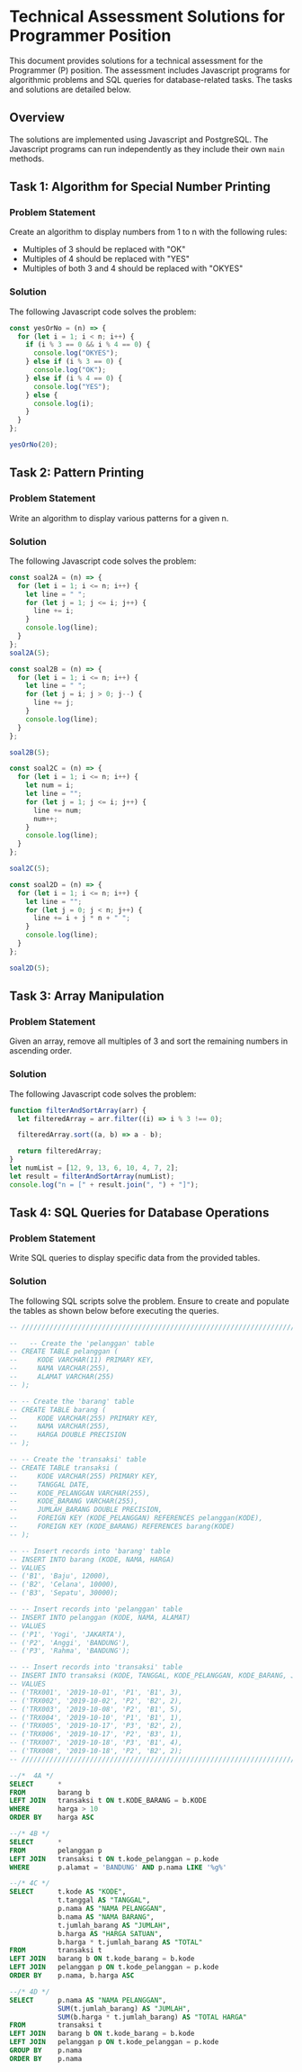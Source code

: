 # Technical Assessment Solutions for Programmer Position

This document provides solutions for a technical assessment for the Programmer (P) position. The assessment includes Javascript programs for algorithmic problems and SQL queries for database-related tasks. The tasks and solutions are detailed below.

## Overview

The solutions are implemented using Javascript and PostgreSQL. The Javascript programs can run independently as they include their own `main` methods.

## Task 1: Algorithm for Special Number Printing

### Problem Statement

Create an algorithm to display numbers from 1 to n with the following rules:

- Multiples of 3 should be replaced with "OK"
- Multiples of 4 should be replaced with "YES"
- Multiples of both 3 and 4 should be replaced with "OKYES"

### Solution

The following Javascript code solves the problem:

```javascript
const yesOrNo = (n) => {
  for (let i = 1; i < n; i++) {
    if (i % 3 == 0 && i % 4 == 0) {
      console.log("OKYES");
    } else if (i % 3 == 0) {
      console.log("OK");
    } else if (i % 4 == 0) {
      console.log("YES");
    } else {
      console.log(i);
    }
  }
};

yesOrNo(20);
```

## Task 2: Pattern Printing

### Problem Statement

Write an algorithm to display various patterns for a given n.

### Solution

The following Javascript code solves the problem:

```javascript
const soal2A = (n) => {
  for (let i = 1; i <= n; i++) {
    let line = " ";
    for (let j = 1; j <= i; j++) {
      line += i;
    }
    console.log(line);
  }
};
soal2A(5);

const soal2B = (n) => {
  for (let i = 1; i <= n; i++) {
    let line = " ";
    for (let j = i; j > 0; j--) {
      line += j;
    }
    console.log(line);
  }
};

soal2B(5);

const soal2C = (n) => {
  for (let i = 1; i <= n; i++) {
    let num = i;
    let line = "";
    for (let j = 1; j <= i; j++) {
      line += num;
      num++;
    }
    console.log(line);
  }
};

soal2C(5);

const soal2D = (n) => {
  for (let i = 1; i <= n; i++) {
    let line = "";
    for (let j = 0; j < n; j++) {
      line += i + j * n + " ";
    }
    console.log(line);
  }
};

soal2D(5);
```

## Task 3: Array Manipulation

### Problem Statement

Given an array, remove all multiples of 3 and sort the remaining numbers in ascending order.

### Solution

The following Javascript code solves the problem:

```javascript
function filterAndSortArray(arr) {
  let filteredArray = arr.filter((i) => i % 3 !== 0);

  filteredArray.sort((a, b) => a - b);

  return filteredArray;
}
let numList = [12, 9, 13, 6, 10, 4, 7, 2];
let result = filterAndSortArray(numList);
console.log("n = [" + result.join(", ") + "]");
```

## Task 4: SQL Queries for Database Operations

### Problem Statement

Write SQL queries to display specific data from the provided tables.

### Solution

The following SQL scripts solve the problem. Ensure to create and populate the tables as shown below before executing the queries.

```sql
-- /////////////////////////////////////////////////////////////////////////

--   -- Create the 'pelanggan' table
-- CREATE TABLE pelanggan (
--     KODE VARCHAR(11) PRIMARY KEY,
--     NAMA VARCHAR(255),
--     ALAMAT VARCHAR(255)
-- );

-- -- Create the 'barang' table
-- CREATE TABLE barang (
--     KODE VARCHAR(255) PRIMARY KEY,
--     NAMA VARCHAR(255),
--     HARGA DOUBLE PRECISION
-- );

-- -- Create the 'transaksi' table
-- CREATE TABLE transaksi (
--     KODE VARCHAR(255) PRIMARY KEY,
--     TANGGAL DATE,
--     KODE_PELANGGAN VARCHAR(255),
--     KODE_BARANG VARCHAR(255),
--     JUMLAH_BARANG DOUBLE PRECISION,
--     FOREIGN KEY (KODE_PELANGGAN) REFERENCES pelanggan(KODE),
--     FOREIGN KEY (KODE_BARANG) REFERENCES barang(KODE)
-- );

-- -- Insert records into 'barang' table
-- INSERT INTO barang (KODE, NAMA, HARGA)
-- VALUES
-- ('B1', 'Baju', 12000),
-- ('B2', 'Celana', 10000),
-- ('B3', 'Sepatu', 30000);

-- -- Insert records into 'pelanggan' table
-- INSERT INTO pelanggan (KODE, NAMA, ALAMAT)
-- VALUES
-- ('P1', 'Yogi', 'JAKARTA'),
-- ('P2', 'Anggi', 'BANDUNG'),
-- ('P3', 'Rahma', 'BANDUNG');

-- -- Insert records into 'transaksi' table
-- INSERT INTO transaksi (KODE, TANGGAL, KODE_PELANGGAN, KODE_BARANG, JUMLAH_BARANG)
-- VALUES
-- ('TRX001', '2019-10-01', 'P1', 'B1', 3),
-- ('TRX002', '2019-10-02', 'P2', 'B2', 2),
-- ('TRX003', '2019-10-08', 'P2', 'B1', 5),
-- ('TRX004', '2019-10-10', 'P1', 'B1', 1),
-- ('TRX005', '2019-10-17', 'P3', 'B2', 2),
-- ('TRX006', '2019-10-17', 'P2', 'B3', 1),
-- ('TRX007', '2019-10-18', 'P3', 'B1', 4),
-- ('TRX008', '2019-10-18', 'P2', 'B2', 2);
-- /////////////////////////////////////////////////////////////////////////

--/*  4A */
SELECT		*
FROM		barang b
LEFT JOIN	transaksi t ON t.KODE_BARANG = b.KODE
WHERE		harga > 10
ORDER BY	harga ASC

--/* 4B */
SELECT		*
FROM		pelanggan p
LEFT JOIN	transaksi t ON t.kode_pelanggan = p.kode
WHERE		p.alamat = 'BANDUNG' AND p.nama LIKE '%g%'

--/* 4C */
SELECT 		t.kode AS "KODE",
			t.tanggal AS "TANGGAL",
			p.nama AS "NAMA PELANGGAN",
			b.nama AS "NAMA BARANG",
			t.jumlah_barang AS "JUMLAH",
			b.harga AS "HARGA SATUAN",
			b.harga * t.jumlah_barang AS "TOTAL"
FROM		transaksi t
LEFT JOIN 	barang b ON t.kode_barang = b.kode
LEFT JOIN 	pelanggan p ON t.kode_pelanggan = p.kode
ORDER BY	p.nama, b.harga ASC

--/* 4D */
SELECT 		p.nama AS "NAMA PELANGGAN",
			SUM(t.jumlah_barang) AS "JUMLAH",
			SUM(b.harga * t.jumlah_barang) AS "TOTAL HARGA"
FROM		transaksi t
LEFT JOIN 	barang b ON t.kode_barang = b.kode
LEFT JOIN 	pelanggan p ON t.kode_pelanggan = p.kode
GROUP BY	p.nama
ORDER BY	p.nama

```

